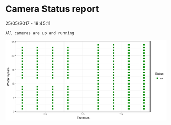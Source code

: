Camera Status report
================
25/05/2017 - 18:45:11

    All cameras are up and running

![](camreport_files/figure-markdown_github/unnamed-chunk-2-1.png)
